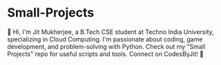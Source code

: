 # Small-Projects
👋 Hi, I'm Jit Mukherjee, a B.Tech CSE student at Techno India University, specializing in Cloud Computing. I'm passionate about coding, game development, and problem-solving with Python. Check out my "Small Projects" repo for useful scripts and tools. Connect on CodesByJit! 🚀
